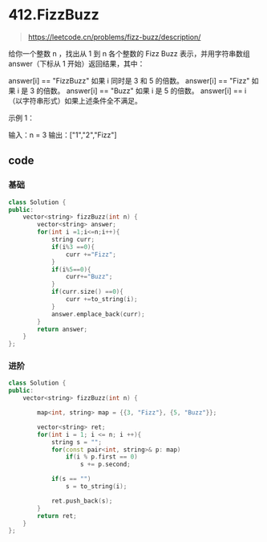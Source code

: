 # 412.FizzBuzz

> https://leetcode.cn/problems/fizz-buzz/description/

给你一个整数 n ，找出从 1 到 n 各个整数的 Fizz Buzz 表示，并用字符串数组 answer（下标从 1 开始）返回结果，其中：

answer\[i] == "FizzBuzz" 如果 i 同时是 3 和 5 的倍数。 answer\[i] == "Fizz" 如果 i 是 3 的倍数。 answer\[i] == "Buzz" 如果 i 是 5 的倍数。 answer\[i] == i （以字符串形式）如果上述条件全不满足。

示例 1：

输入：n = 3 输出：\["1","2","Fizz"]

## code

### 基础

```cpp
class Solution {
public:
    vector<string> fizzBuzz(int n) {
        vector<string> answer;
        for(int i =1;i<=n;i++){
            string curr;
            if(i%3 ==0){
                curr +="Fizz";
            }
            if(i%5==0){
                curr+="Buzz";
            }
            if(curr.size() ==0){
                curr +=to_string(i);
            }
            answer.emplace_back(curr);
        }
        return answer;
    }
};

```

### 进阶

```cpp
class Solution {
public:
    vector<string> fizzBuzz(int n) {

        map<int, string> map = {{3, "Fizz"}, {5, "Buzz"}};

        vector<string> ret;
        for(int i = 1; i <= n; i ++){
            string s = "";
            for(const pair<int, string>& p: map)
                if(i % p.first == 0)
                    s += p.second;

            if(s == "")
                s = to_string(i);

            ret.push_back(s);
        }
        return ret;
    }
};

```
